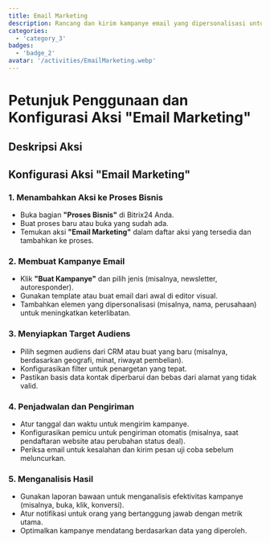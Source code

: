 ```yaml
---
title: Email Marketing
description: Rancang dan kirim kampanye email yang dipersonalisasi untuk melibatkan audiens Anda.
categories: 
  - 'category_3'
badges: 
  - 'badge_2'
avatar: '/activities/EmailMarketing.webp'
---
```

# Petunjuk Penggunaan dan Konfigurasi Aksi "Email Marketing"

## Deskripsi Aksi

## **Konfigurasi Aksi "Email Marketing"**

### 1. Menambahkan Aksi ke Proses Bisnis
- Buka bagian **"Proses Bisnis"** di Bitrix24 Anda.
- Buat proses baru atau buka yang sudah ada.
- Temukan aksi **"Email Marketing"** dalam daftar aksi yang tersedia dan tambahkan ke proses.

### 2. Membuat Kampanye Email
- Klik **"Buat Kampanye"** dan pilih jenis (misalnya, newsletter, autoresponder).
- Gunakan template atau buat email dari awal di editor visual.
- Tambahkan elemen yang dipersonalisasi (misalnya, nama, perusahaan) untuk meningkatkan keterlibatan.

### 3. Menyiapkan Target Audiens
- Pilih segmen audiens dari CRM atau buat yang baru (misalnya, berdasarkan geografi, minat, riwayat pembelian).
- Konfigurasikan filter untuk penargetan yang tepat.
- Pastikan basis data kontak diperbarui dan bebas dari alamat yang tidak valid.

### 4. Penjadwalan dan Pengiriman
- Atur tanggal dan waktu untuk mengirim kampanye.
- Konfigurasikan pemicu untuk pengiriman otomatis (misalnya, saat pendaftaran website atau perubahan status deal).
- Periksa email untuk kesalahan dan kirim pesan uji coba sebelum meluncurkan.

### 5. Menganalisis Hasil
- Gunakan laporan bawaan untuk menganalisis efektivitas kampanye (misalnya, buka, klik, konversi).
- Atur notifikasi untuk orang yang bertanggung jawab dengan metrik utama.
- Optimalkan kampanye mendatang berdasarkan data yang diperoleh.